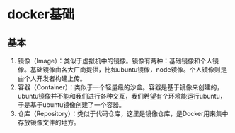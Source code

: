 # docker基础
## 基本
1. 镜像（Image）：类似于虚拟机中的镜像。镜像有两种：基础镜像和个人镜像。基础镜像由各大厂商提供，比如ubuntu镜像，node镜像。个人镜像则是由个人开发者构建上传。
2. 容器（Container）：类似于一个轻量级的沙盒。容器是基于镜像来创建的，ubuntu镜像并不能和我们进行各种交互，我们希望有个环境能运行ubuntu，于是基于ubuntu镜像创建了一个容器。
3. 仓库（Repository）：类似于代码仓库，这里是镜像仓库，是Docker用来集中存放镜像文件的地方。